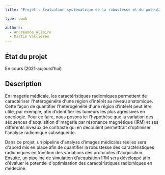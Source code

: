 ```yaml
---
title: "Projet : Évaluation systématique de la robustesse et du potentiel d'exploitation des caractéristiques radiomiques en imagerie par résonance magnétique"

type: book

authors:
  - Andréanne Allaire
  - Martin Vallières
---
```


## État du projet

En cours (2021-aujourd'hui)

## Description

En imagerie médicale, les caractéristiques radiomiques permettent de caractériser l'hétérogénéité d'une région 
d'intérêt au niveau anatomique. Cette façon de quantifier l'hétérogénéité d'une région d'intérêt peut être utile, 
par exemple, afin d'identifier les tumeurs les plus agressives en oncologie. Pour ce faire, nous posons ici 
l'hypothèse que la variation des séquences d'acquisition d'imagerie par résonance magnétique (IRM) et ses 
différents niveaux de contraste qui en découlent permettrait d'optimiser l'analyse radiomique subséquente. 

Dans ce projet, un pipeline d'analyse d'images médicales réelles sera d'abord mis en place afin de quantifier 
la robustesse des caractéristiques radiomiques en fonction des variations des protocoles d'acquisition. Ensuite, 
un pipeline de simulation d'acquisition IRM sera développé afin d'évaluer le potentiel d'optimisation des 
caractéristiques radiomiques en médecine.
